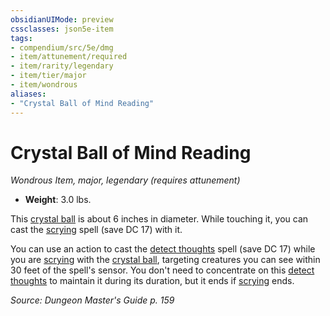 ```yaml
---
obsidianUIMode: preview
cssclasses: json5e-item
tags:
- compendium/src/5e/dmg
- item/attunement/required
- item/rarity/legendary
- item/tier/major
- item/wondrous
aliases: 
- "Crystal Ball of Mind Reading"
---
```

# Crystal Ball of Mind Reading
*Wondrous Item, major, legendary (requires attunement)*  

- **Weight**: 3.0 lbs.

This [crystal ball](crystal-ball.md) is about 6 inches in diameter. While touching it, you can cast the [scrying](scrying.md) spell (save DC 17) with it.

You can use an action to cast the [detect thoughts](detect-thoughts.md) spell (save DC 17) while you are [scrying](scrying.md) with the [crystal ball](crystal-ball.md), targeting creatures you can see within 30 feet of the spell's sensor. You don't need to concentrate on this [detect thoughts](detect-thoughts.md) to maintain it during its duration, but it ends if [scrying](scrying.md) ends.

*Source: Dungeon Master's Guide p. 159*